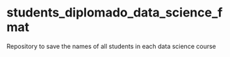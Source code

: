 # students_diplomado_data_science_fmat
Repository to save the names of all students in each data science course
